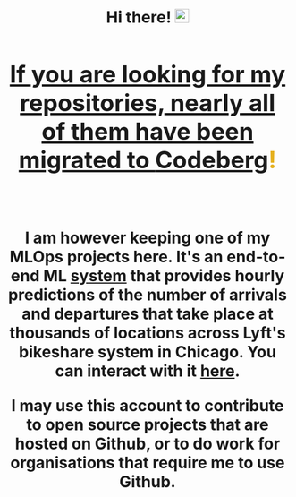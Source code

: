 <h1 align="center">Hi there! <img src="https://media.giphy.com/media/hvRJCLFzcasrR4ia7z/giphy.gif" width="25px"> <a href="https://nogithub.codeberg.page">
</br>

<h2 style="color: #e5b01c" align="center">If you are looking for my repositories, nearly all of them have been migrated to <a href="https://codeberg.org/kobinabrandon">Codeberg</a>!</h2>
</br>

I am however keeping one of my MLOps projects here. It's an end-to-end ML [system](https://github.com/kobinabrandon/Hourly-Divvy-Trip-Predictor) that provides hourly predictions of the number of arrivals and departures that take place at thousands of locations across Lyft's bikeshare system in Chicago. You can interact with it [here](https://melodious-wisdom-production-2431.up.railway.app/).

I may use this account to contribute to open source projects that are hosted on Github, or to do work for organisations that require me to use Github. 
